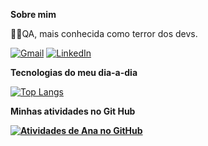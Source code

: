 <strong> Sobre mim </strong>

<p> 👩‍💻QA, mais conhecida como terror dos devs. </p>

[![Gmail](https://img.shields.io/badge/Gmail-D14836?style=for-the-badge&logo=gmail&logoColor=white)](https://mail.google.com/mail/u/2/#inbox?compose=CllgCJfpKFVcDSHCCKjkTFLHppstDkxKdXtTqBRPmgRFKgMbbRCcqkCMxJmWQKbKgBggfstksHg)
[![LinkedIn](https://img.shields.io/badge/LinkedIn-0077B5?style=for-the-badge&logo=linkedin&logoColor=white)](https://www.linkedin.com/in/ana-santos-5568721b8/)

<strong> Tecnologias do meu dia-a-dia </strong>

[![Top Langs](https://github-readme-stats.vercel.app/api/top-langs/?username=anuraghazra&hide_progress=true&theme=dark&bg_color=101518)](https://github.com/santos-ana)

<strong> Minhas atividades no Git Hub <strong>

[![Atividades de Ana no GitHub](https://github-readme-stats.vercel.app/api?username=santos-ana&show_icons=true&theme=dark&bg_color=101518)](https://github.com/santos-ana)

